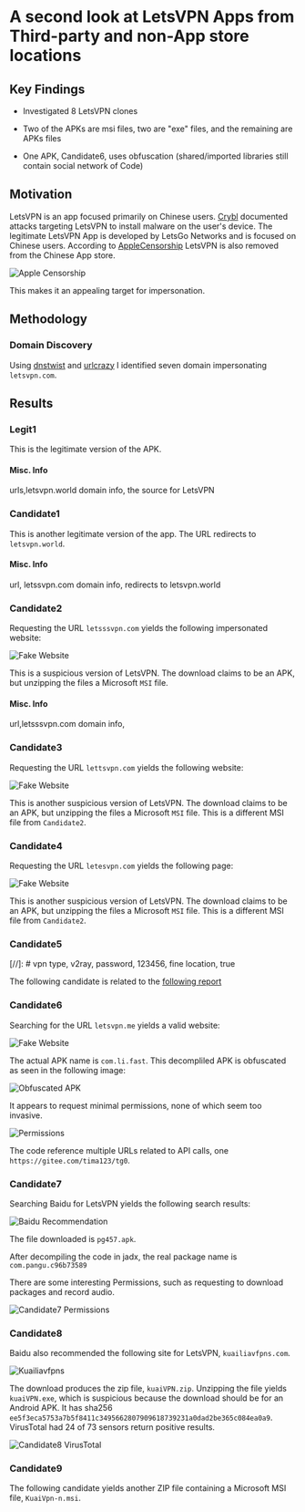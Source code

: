 # A second look at LetsVPN Apps from Third-party and non-App store locations

## Key Findings

* Investigated 8 LetsVPN clones

* Two of the APKs are msi files, two are "exe" files, and the remaining are APKs files

* One APK, Candidate6, uses obfuscation (shared/imported libraries still contain social network of Code)

## Motivation 

LetsVPN is an app focused primarily on Chinese users. [Crybl](https://cyble.com/blog/new-malware-campaign-targets-letsvpn-users/) 
documented attacks targeting LetsVPN to install malware on the user's device. The legitimate LetsVPN App is developed by LetsGo Networks 
and is focused on Chinese users. According to [AppleCensorship](https://applecensorship.com/app-store-monitor/test/letsvpn) LetsVPN is
also removed from the Chinese App store. 

![Apple Censorship](applecensorship-letsvpn.png)

This makes it an appealing target for impersonation.

## Methodology 

### Domain Discovery 
Using [dnstwist](https://github.com/elceef/dnstwist) and
[urlcrazy](https://github.com/urbanadventurer/urlcrazy) I identified seven domain impersonating `letsvpn.com`.

## Results

### Legit1

This is the legitimate version of the APK.

#### Misc. Info

urls,letsvpn.world domain info, the source for LetsVPN

### Candidate1

This is another legitimate version of the app. The URL redirects  to `letsvpn.world`.
#### Misc. Info
url, letssvpn.com domain info, redirects to letsvpn.world

### Candidate2

Requesting the URL `letsssvpn.com` yields the following impersonated website:

![Fake Website](./letsssvpn.com.definitely-fake.png)

This is a suspicious version of LetsVPN. The download claims to be an APK, but unzipping the files
a Microsoft `MSI` file.

#### Misc. Info
url,letsssvpn.com domain info,

### Candidate3

Requesting the URL `lettsvpn.com` yields the following website:

![Fake Website](./lettsvpn.com.fake.png)

This is another suspicious version of LetsVPN. The download claims to be an APK, but unzipping the files
a Microsoft `MSI` file. This is a different MSI file from `Candidate2`.

### Candidate4

Requesting the URL `letesvpn.com` yields the following page:

![Fake Website](./letesvpn.com-fake.png)

This is another suspicious version of LetsVPN. The download claims to be an APK, but unzipping the files
a Microsoft `MSI` file. This is a different MSI file from `Candidate2`.

### Candidate5

[//]: # vpn type, v2ray, password, 123456, fine location, true

The following candidate is related to the [following report](https://research.checkpoint.com/2023/pandas-with-a-soul-chinese-espionage-attacks-against-southeast-asian-government-entities/)

### Candidate6

Searching for the URL `letsvpn.me` yields a valid website:


![Fake Website](./letsvpn.me.fake.png)

The actual APK name is `com.li.fast`. This decompliled APK is obfuscated as seen in the following image:

![Obfuscated APK](./candidate6-obfuscated.png)

It appears to request minimal permissions, none of which seem too invasive. 

![Permissions](./candidate6-permissions.png)

The code reference multiple URLs related to API calls, one `https://gitee.com/tima123/tg0`.

### Candidate7

Searching Baidu for LetsVPN yields the following search results:

![Baidu Recommendation](./lettsvpn.com-baidu-recommendations.png)

The file downloaded is `pg457.apk`.

After decompiling the code in jadx, the real package name is `com.pangu.c96b73589`

There are some interesting Permissions, such as requesting to download packages and record audio.

![Candidate7 Permissions](./candidate7-permissions.png)


### Candidate8

Baidu also recommended the following site for LetsVPN, `kuailiavfpns.com`.

![Kuailiavfpns](./kuailiavfpns.com.png)

The download produces the zip file, `kuaiVPN.zip`. Unzipping the file yields `kuaiVPN.exe`, which is suspicious because
the download should be for an Android APK. It has sha256 `ee5f3eca5753a7b5f8411c3495662807909618739231a0dad2be365c084ea0a9`.
VirusTotal had 24 of 73 sensors return positive results.

![Candidate8 VirusTotal](./candidate8-virustotal.png)

### Candidate9

The following candidate yields another ZIP file containing a Microsoft MSI file, `KuaiVpn-n.msi`.

